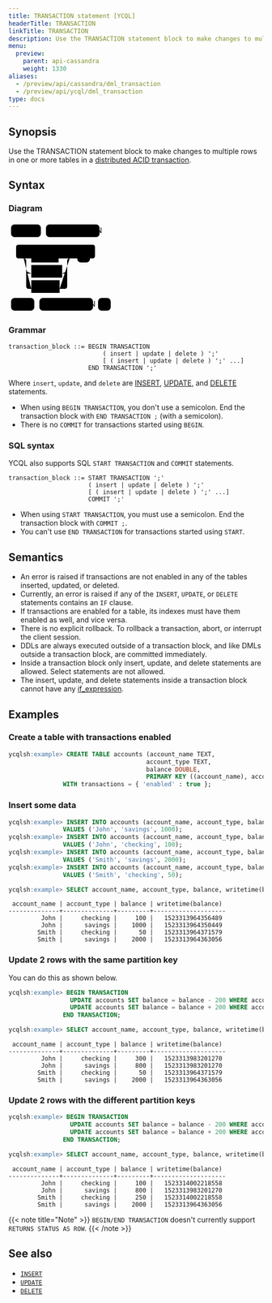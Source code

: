 ```yaml
---
title: TRANSACTION statement [YCQL]
headerTitle: TRANSACTION
linkTitle: TRANSACTION
description: Use the TRANSACTION statement block to make changes to multiple rows in one or more tables in a distributed ACID transaction.
menu:
  preview:
    parent: api-cassandra
    weight: 1330
aliases:
  - /preview/api/cassandra/dml_transaction
  - /preview/api/ycql/dml_transaction
type: docs
---
```


## Synopsis

Use the TRANSACTION statement block to make changes to multiple rows in one or more tables in a [distributed ACID transaction](../../../architecture/transactions/distributed-txns).

## Syntax

### Diagram

<svg class="rrdiagram" version="1.1" xmlns:xlink="http://www.w3.org/1999/xlink" xmlns="http://www.w3.org/2000/svg" width="207" height="180" viewbox="0 0 207 180"><path class="connector" d="M0 22h5m59 0h10m106 0h5m-185 50h25m-5 0q-5 0-5-5v-17q0-5 5-5h146q5 0 5 5v17q0 5-5 5m-141 0h20m54 0h27m-91 25q0 5 5 5h5m61 0h5q5 0 5-5m-86-25q5 0 5 5v50q0 5 5 5h5m56 0h10q5 0 5-5v-50q0-5 5-5m5 0h10m25 0h25m-186 95h5m46 0h10m106 0h10m25 0h5"/><rect class="literal" x="5" y="5" width="59" height="25" rx="7"/><text class="text" x="15" y="22">BEGIN</text><rect class="literal" x="74" y="5" width="106" height="25" rx="7"/><text class="text" x="84" y="22">TRANSACTION</text><a xlink:href="../grammar_diagrams#insert"><rect class="rule" x="45" y="55" width="54" height="25"/><text class="text" x="55" y="72">insert</text></a><a xlink:href="../grammar_diagrams#update"><rect class="rule" x="45" y="85" width="61" height="25"/><text class="text" x="55" y="102">update</text></a><a xlink:href="../grammar_diagrams#delete"><rect class="rule" x="45" y="115" width="56" height="25"/><text class="text" x="55" y="132">delete</text></a><rect class="literal" x="136" y="55" width="25" height="25" rx="7"/><text class="text" x="146" y="72">;</text><rect class="literal" x="5" y="150" width="46" height="25" rx="7"/><text class="text" x="15" y="167">END</text><rect class="literal" x="61" y="150" width="106" height="25" rx="7"/><text class="text" x="71" y="167">TRANSACTION</text><rect class="literal" x="177" y="150" width="25" height="25" rx="7"/><text class="text" x="187" y="167">;</text></svg>

### Grammar

```ebnf
transaction_block ::= BEGIN TRANSACTION
                          ( insert | update | delete ) ';'
                          [ ( insert | update | delete ) ';' ...]
                      END TRANSACTION ';'
```

Where `insert`, `update`, and `delete` are [INSERT](../dml_insert), [UPDATE](../dml_update/), and [DELETE](../dml_delete/) statements.

- When using `BEGIN TRANSACTION`, you don't use a semicolon. End the transaction block with `END TRANSACTION ;` (with a semicolon).
- There is no `COMMIT` for transactions started using `BEGIN`.

### SQL syntax

YCQL also supports SQL `START TRANSACTION` and `COMMIT` statements.

```ebnf
transaction_block ::= START TRANSACTION ';'
                      ( insert | update | delete ) ';'
                      [ ( insert | update | delete ) ';' ...]
                      COMMIT ';'
```

- When using `START TRANSACTION`, you must use a semicolon. End the transaction block with `COMMIT ;`.
- You can't use `END TRANSACTION` for transactions started using `START`.

## Semantics

- An error is raised if transactions are not enabled in any of the tables inserted, updated, or deleted.
- Currently, an error is raised if any of the `INSERT`, `UPDATE`, or `DELETE` statements contains an `IF` clause.
- If transactions are enabled for a table, its indexes must have them enabled as well, and vice versa.
- There is no explicit rollback. To rollback a transaction, abort, or interrupt the client session.
- DDLs are always executed outside of a transaction block, and like DMLs outside a transaction block, are committed immediately.
- Inside a transaction block only insert, update, and delete statements are allowed. Select statements are not allowed.
- The insert, update, and delete statements inside a transaction block cannot have any [if_expression](../grammar_diagrams/#if-expression).

## Examples

### Create a table with transactions enabled

```sql
ycqlsh:example> CREATE TABLE accounts (account_name TEXT,
                                      account_type TEXT,
                                      balance DOUBLE,
                                      PRIMARY KEY ((account_name), account_type))
               WITH transactions = { 'enabled' : true };
```

### Insert some data

```sql
ycqlsh:example> INSERT INTO accounts (account_name, account_type, balance)
               VALUES ('John', 'savings', 1000);
ycqlsh:example> INSERT INTO accounts (account_name, account_type, balance)
               VALUES ('John', 'checking', 100);
ycqlsh:example> INSERT INTO accounts (account_name, account_type, balance)
               VALUES ('Smith', 'savings', 2000);
ycqlsh:example> INSERT INTO accounts (account_name, account_type, balance)
               VALUES ('Smith', 'checking', 50);
```

```sql
ycqlsh:example> SELECT account_name, account_type, balance, writetime(balance) FROM accounts;
```

```output
 account_name | account_type | balance | writetime(balance)
--------------+--------------+---------+--------------------
         John |     checking |     100 |   1523313964356489
         John |      savings |    1000 |   1523313964350449
        Smith |     checking |      50 |   1523313964371579
        Smith |      savings |    2000 |   1523313964363056
```

### Update 2 rows with the same partition key

You can do this as shown below.

```sql
ycqlsh:example> BEGIN TRANSACTION
                 UPDATE accounts SET balance = balance - 200 WHERE account_name = 'John' AND account_type = 'savings';
                 UPDATE accounts SET balance = balance + 200 WHERE account_name = 'John' AND account_type = 'checking';
               END TRANSACTION;
```

```sql
ycqlsh:example> SELECT account_name, account_type, balance, writetime(balance) FROM accounts;
```

```output
 account_name | account_type | balance | writetime(balance)
--------------+--------------+---------+--------------------
         John |     checking |     300 |   1523313983201270
         John |      savings |     800 |   1523313983201270
        Smith |     checking |      50 |   1523313964371579
        Smith |      savings |    2000 |   1523313964363056
```

### Update 2 rows with the different partition keys

```sql
ycqlsh:example> BEGIN TRANSACTION
                 UPDATE accounts SET balance = balance - 200 WHERE account_name = 'John' AND account_type = 'checking';
                 UPDATE accounts SET balance = balance + 200 WHERE account_name = 'Smith' AND account_type = 'checking';
               END TRANSACTION;
```

```sql
ycqlsh:example> SELECT account_name, account_type, balance, writetime(balance) FROM accounts;
```

```output
 account_name | account_type | balance | writetime(balance)
--------------+--------------+---------+--------------------
         John |     checking |     100 |   1523314002218558
         John |      savings |     800 |   1523313983201270
        Smith |     checking |     250 |   1523314002218558
        Smith |      savings |    2000 |   1523313964363056
```

{{< note title="Note" >}}
`BEGIN/END TRANSACTION` doesn't currently support `RETURNS STATUS AS ROW`.
{{< /note >}}

## See also

- [`INSERT`](../dml_insert)
- [`UPDATE`](../dml_update/)
- [`DELETE`](../dml_delete/)
